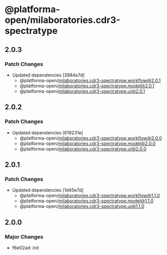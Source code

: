 # @platforma-open/milaboratories.cdr3-spectratype

## 2.0.3

### Patch Changes

- Updated dependencies [3984e7d]
  - @platforma-open/milaboratories.cdr3-spectratype.workflow@2.0.1
  - @platforma-open/milaboratories.cdr3-spectratype.model@2.0.1
  - @platforma-open/milaboratories.cdr3-spectratype.ui@2.0.1

## 2.0.2

### Patch Changes

- Updated dependencies [619231e]
  - @platforma-open/milaboratories.cdr3-spectratype.workflow@2.0.0
  - @platforma-open/milaboratories.cdr3-spectratype.model@2.0.0
  - @platforma-open/milaboratories.cdr3-spectratype.ui@2.0.0

## 2.0.1

### Patch Changes

- Updated dependencies [1d45e7d]
  - @platforma-open/milaboratories.cdr3-spectratype.workflow@1.1.0
  - @platforma-open/milaboratories.cdr3-spectratype.model@1.1.0
  - @platforma-open/milaboratories.cdr3-spectratype.ui@1.1.0

## 2.0.0

### Major Changes

- f6e02ad: init
